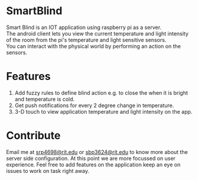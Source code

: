 # SmartBlind
Smart Blind is an IOT application using raspberry pi as a server. <br>
The android client lets you view the current temperature and light intensity of the room
from the pi's temperature and light sensitive sensors.<br>
You can interact with the physical world by performing an action on the sensors.<br>

# Features
1. Add fuzzy rules to define blind action e.g. to close the when it is bright and temperature is cold. 
2. Get push notifications for every 2 degree change in temperature. 
3. 3-D touch to view application temperature and light intensity on the app.

# Contribute
Email me at srp4698@rit.edu or sbp3624@rit.edu to know more about the server side configuration. 
At this point we are more focussed on user experience. 
Feel free to add features on the application keep an eye on issues to work on task right away.
